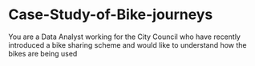 # Case-Study-of-Bike-journeys

You are a Data Analyst working for the City Council who have recently introduced a bike sharing scheme and would like to understand how the bikes are being used
